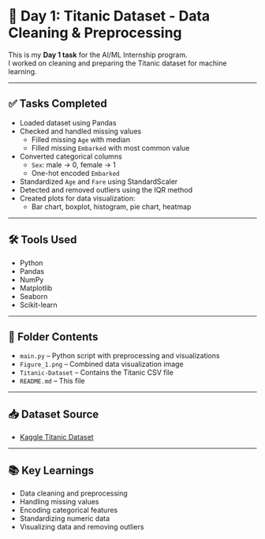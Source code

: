 # 🚢 Day 1: Titanic Dataset - Data Cleaning & Preprocessing

This is my **Day 1 task** for the AI/ML Internship program.  
I worked on cleaning and preparing the Titanic dataset for machine learning.

---

## ✅ Tasks Completed

- Loaded dataset using Pandas
- Checked and handled missing values  
  - Filled missing `Age` with median  
  - Filled missing `Embarked` with most common value  
- Converted categorical columns  
  - `Sex`: male → 0, female → 1  
  - One-hot encoded `Embarked`  
- Standardized `Age` and `Fare` using StandardScaler  
- Detected and removed outliers using the IQR method  
- Created plots for data visualization:  
  - Bar chart, boxplot, histogram, pie chart, heatmap

---

## 🛠 Tools Used

- Python  
- Pandas  
- NumPy  
- Matplotlib  
- Seaborn  
- Scikit-learn  

---

## 📁 Folder Contents

- `main.py` – Python script with preprocessing and visualizations  
- `Figure_1.png` – Combined data visualization image  
- `Titanic-Dataset` – Contains the Titanic CSV file  
- `README.md` – This file  

---

## 📥 Dataset Source

- [Kaggle Titanic Dataset](https://www.kaggle.com/datasets/yasserh/titanic-dataset)  

---

## 📚 Key Learnings

- Data cleaning and preprocessing  
- Handling missing values  
- Encoding categorical features  
- Standardizing numeric data  
- Visualizing data and removing outliers
